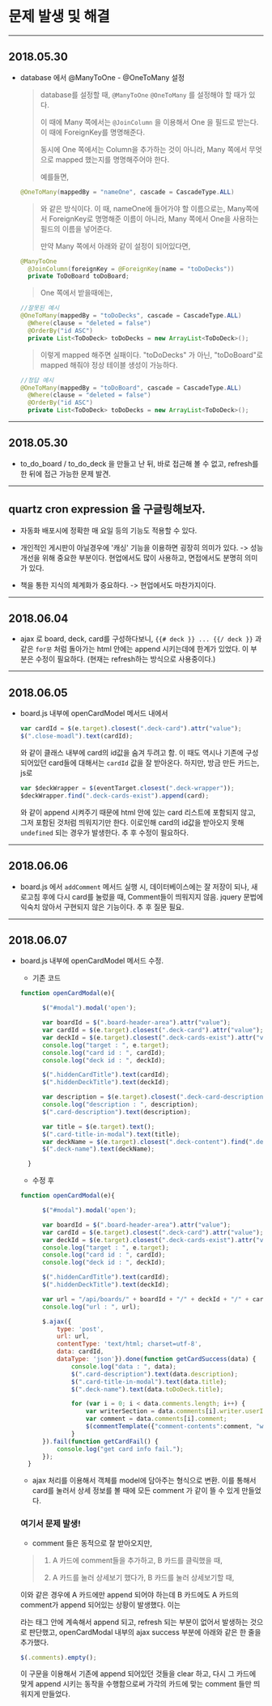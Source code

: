 # 문제 발생 및 해결

---
## 2018.05.30
- database 에서 @ManyToOne - @OneToMany 설정

  > database를 설정할 때, `@ManyToOne` `@OneToMany` 를 설정해야 할 때가 있다.
  >
  > 이 때에 Many 쪽에서는 `@JoinColumn` 을 이용해서 One 을 필드로 받는다. 이 때에 ForeignKey를 명명해준다.
  >
  > 동시에 One 쪽에서는 Column을 추가하는 것이 아니라, Many 쪽에서 무엇으로 mapped 했는지를 명명해주어야 한다.
  >
  > 예를들면,

  ```java
  @OneToMany(mappedBy = "nameOne", cascade = CascadeType.ALL)
  ```
  > 와 같은 방식이다. 이 때, nameOne에 들어가야 할 이름으로는, Many쪽에서 ForeignKey로 명명해준 이름이 아니라, Many 쪽에서 One을 사용하는 필드의 이름을 넣어준다.
  >
  > 만약 Many 쪽에서 아래와 같이 설정이 되어있다면,

  ```java
  @ManyToOne
    @JoinColumn(foreignKey = @ForeignKey(name = "toDoDecks"))
    private ToDoBoard toDoBoard;
  ```
  > One 쪽에서 받을때에는,

  ```java
  //잘못된 예시
  @OneToMany(mappedBy = "toDoDecks", cascade = CascadeType.ALL)
    @Where(clause = "deleted = false")
    @OrderBy("id ASC")
    private List<ToDoDeck> toDoDecks = new ArrayList<ToDoDeck>();
  ```
  > 이렇게 mapped 해주면 실패이다. "toDoDecks" 가 아닌, "toDoBoard"로 mapped 해줘야 정상 테이블 생성이 가능하다.

  ```java
  //정답 예시
  @OneToMany(mappedBy = "toDoBoard", cascade = CascadeType.ALL)
    @Where(clause = "deleted = false")
    @OrderBy("id ASC")
    private List<ToDoDeck> toDoDecks = new ArrayList<ToDoDeck>();
  ```

---
## 2018.05.30
- to_do_board / to_do_deck 을 만들고 난 뒤, 바로 접근해 볼 수 없고, refresh를 한 뒤에 접근 가능한 문제 발견.


---
## quartz cron expression 을 구글링해보자.
- 자동화 배포시에 정확한 매 요일 등의 기능도 적용할 수 있다.

- 개인적인 게시판이 아닐경우에 '캐싱' 기능을 이용하면 굉장히
의미가 있다. -> 성능 개선을 위해 중요한 부분이다. 현업에서도 많이 사용하고, 면접에서도 분명히 의미가 있다.

- 책을 통한 지식의 체계화가 중요하다. -> 현업에서도 마찬가지이다.

---
## 2018.06.04
- ajax 로 board, deck, card를 구성하다보니, `{{# deck }} ... {{/ deck }}` 과 같은 `for문` 처럼 돌아가는 html 안에는 append 시키는데에 한계가 있었다. 이 부분은 수정이 필요하다. (현재는 refresh하는 방식으로 사용중이다.)

---
## 2018.06.05
- board.js 내부에 openCardModel 메서드 내에서

  ```javascript
  var cardId = $(e.target).closest(".deck-card").attr("value");
  $(".close-moadl").text(cardId);
  ```
  와 같이 클래스 내부에 card의 id값을 숨겨 두려고 함.
  이 때도 역시나 기존에 구성되어있던 card들에 대해서는 `cardId` 값을 잘 받아온다. 하지만, 방금 만든 카드는, js로

  ```javascript
  var $deckWrapper = $(eventTarget.closest(".deck-wrapper"));
  $deckWrapper.find(".deck-cards-exist").append(card);
  ```

  와 같이 append 시켜주기 때문에 html 안에 있는 card 리스트에 포함되지 않고, 그저 포함된 것처럼 띄워지기만 한다. 이로인해 card의 id값을 받아오지 못해 `undefined` 되는 경우가 발생한다. 추 후 수정이 필요하다.

---
## 2018.06.06
- board.js 에서 `addComment` 메서드 실행 시, 데이터베이스에는 잘 저장이 되나, 새로고침 후에 다시 card를 눌렀을 때, Comment들이 띄워지지 않음. jquery 문법에 익숙치 않아서 구현되지 않은 기능이다. 추 후 질문 필요.

---
## 2018.06.07
- board.js 내부에 openCardModel 메서드 수정.

  - 기존 코드
  ```javascript
  function openCardModal(e){

        $("#modal").modal('open');

        var boardId = $(".board-header-area").attr("value");
        var cardId = $(e.target).closest(".deck-card").attr("value");
        var deckId = $(e.target).closest(".deck-cards-exist").attr("value");
        console.log("target : ", e.target);
        console.log("card id : ", cardId);
        console.log("deck id : ", deckId);

        $(".hiddenCardTitle").text(cardId);
        $(".hiddenDeckTitle").text(deckId);

        var description = $(e.target).closest(".deck-card-description").attr("value");
        console.log("description : ", description);
        $(".card-description").text(description);

        var title = $(e.target).text();
        $(".card-title-in-modal").text(title);
        var deckName = $(e.target).closest(".deck-content").find(".deck-header-name").val();
        $(".deck-name").text(deckName);

    }
  ```

  - 수정 후
  ```javascript
  function openCardModal(e){

        $("#modal").modal('open');

        var boardId = $(".board-header-area").attr("value");
        var cardId = $(e.target).closest(".deck-card").attr("value");
        var deckId = $(e.target).closest(".deck-cards-exist").attr("value");
        console.log("target : ", e.target);
        console.log("card id : ", cardId);
        console.log("deck id : ", deckId);

        $(".hiddenCardTitle").text(cardId);
        $(".hiddenDeckTitle").text(deckId);

        var url = "/api/boards/" + boardId + "/" + deckId + "/" + cardId + "/cardInfo";
        console.log("url : ", url);

        $.ajax({
            type: 'post',
            url: url,
            contentType: 'text/html; charset=utf-8',
            data: cardId,
            dataType: 'json'}).done(function getCardSuccess(data) {
                console.log("data : ", data);
                $(".card-description").text(data.description);
                $(".card-title-in-modal").text(data.title);
                $(".deck-name").text(data.toDoDeck.title);

                for (var i = 0; i < data.comments.length; i++) {
                    var writerSection = data.comments[i].writer.userId + "'s comment :";
                    var comment = data.comments[i].comment;
                    $(commentTemplate({"comment-contents":comment, "writer-name":writerSection})).appendTo(".comments");
                }
        }).fail(function getCardFail() {
            console.log("get card info fail.");
        });
    }
  ```
  - ajax 처리를 이용해서 객체를 model에 담아주는 형식으로 변환. 이를 통해서 card를 눌러서 상세 정보를 볼 때에 모든 comment 가 같이 뜰 수 있게 만들었다.

  ### 여기서 문제 발생!
  - comment 들은 동적으로 잘 받아오지만,

  > 1. A 카드에 comment들을 추가하고, B 카드를 클릭했을 때,
  >
  > 2. A 카드를 눌러 상세보기 했다가, B 카드를 눌러 상세보기할 때,

  이와 같은 경우에 A 카드에만 append 되어야 하는데 B 카드에도 A 카드의 comment가 append 되어있는 상황이 발생했다. 이는 <div class='comments'></div> 라는 태그 안에 계속해서 append 되고, refresh 되는 부분이 없어서 발생하는 것으로 판단했고, openCardModal 내부의 ajax success 부분에 아래와 같은 한 줄을 추가했다.

  ```javascript
  $(.comments).empty();
  ```

  이 구문을 이용해서 기존에 append 되어있던 것들을 clear 하고, 다시 그 카드에 맞게 append 시키는 동작을 수행함으로써 가각의 카드에 맞는 comment 들만 띄워지게 만들었다.

